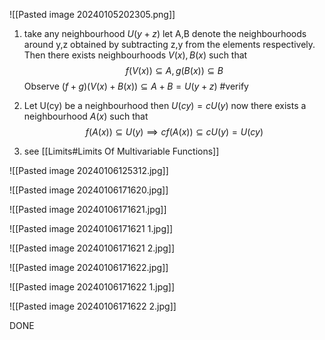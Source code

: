 ![[Pasted image 20240105202305.png]]

1) take any neighbourhood $U(y+z)$ let A,B denote the neighbourhoods around y,z obtained by subtracting z,y from the elements respectively. Then there exists neighbourhoods $V(x),B(x)$ such that
$$
f(V(x)) \subseteq A, g(B(x)) \subseteq B
$$
Observe $(f+g)(V(x)+B(x)) \subseteq A+B = U(y+z)$ 
#verify 

2) Let U(cy) be a neighbourhood then $U(cy)=cU(y)$ now there exists a neighbourhood $A(x)$ such that
$$
f(A(x)) \subseteq U(y) \implies cf(A(x)) \subseteq cU(y) =U(cy)
$$
3) see [[Limits#Limits Of Multivariable Functions]]

![[Pasted image 20240106125312.jpg]]

![[Pasted image 20240106171620.jpg]]

![[Pasted image 20240106171621.jpg]]

![[Pasted image 20240106171621 1.jpg]]

![[Pasted image 20240106171621 2.jpg]]

![[Pasted image 20240106171622.jpg]]

![[Pasted image 20240106171622 1.jpg]]

![[Pasted image 20240106171622 2.jpg]]

DONE